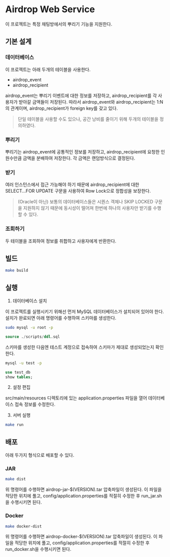 # Airdrop Web Service

이 프로젝트는 특정 채팅방에서의 뿌리기 기능을 지원한다.

## 기본 설계

### 데이터베이스

이 프로젝트는 아래 두개의 테이블을 사용한다.

* airdrop_event
* airdrop_recipient

airdrop_event는 뿌리기 이벤트에 대한 정보를 저장하고, airdrop_recipient를 각 사용자가 받아갈 금액들이 저장된다. 따라서 airdrop_event와 airdrop_recipient는 1:N의 관계이며, airdrop_recipient가 foreign key를 갖고 있다.

> 단일 테이블을 사용할 수도 있으나, 공간 낭비를 줄이기 위해 두개의 테이블을 정의하였다.

### 뿌리기

뿌리기는 airdrop_event에 공통적인 정보를 저장하고, airdrop_recipient에 요청한 인원수만큼 금액을 분배하여 저장한다. 각 금액은 랜덤방식으로 결정된다.

### 받기

여러 인스턴스에서 접근 가능해야 하기 때문에 airdrop_recipient에 대한 SELECT...FOR UPDATE 구문을 사용하여 Row Lock으로 정합성을 보장한다.

> (Oracle이 아닌) 보통의 데이터베이스들은 시퀀스 객체나 SKIP LOCKED 구문을 지원하지 않기 때문에 동시성이 떨어져 한번에 하나의 사용자만 받기를 수행할 수 있다.

### 조회하기

두 테이블을 조회하여 정보를 취합하고 사용자에게 반환한다.

## 빌드

```bash
make build
```

## 실행

1. 데이터베이스 설치

이 프로젝트를 실행시키기 위해선 먼저 MySQL 데이터베이스가 설치되어 있어야 한다. 설치가 완료되면 아래 명령어를 수행하여 스키마를 생성한다.

```bash
sudo mysql -u root -p
```
```sql
source ./scripts/ddl.sql
```

스키마를 생성한 다음엔 테스트 계정으로 접속하여 스키마가 제대로 생성되었는지 확인한다.

```bash
mysql -u test -p
```
```sql
use test_db
show tables;
```

2. 설정 편집

src/main/resources 디렉토리에 있는 application.properties 파일을 열어 데이터베이스 접속 정보를 수정한다.

3. 서버 실행

```bash
make run
```

## 배포

아래 두가지 형식으로 배포할 수 있다.

### JAR

```bash
make dist
```

위 명령어를 수행하면 airdrop-jar-$(VERSION).tar 압축파일이 생성된다. 이 파일을 적당한 위치에 풀고, config/application.properties를 적절히 수정한 후 run_jar.sh을 수행시키면 된다.

### Docker

```bash
make docker-dist
```

위 명령어를 수행하면 airdrop-docker-$(VERSION).tar 압축파일이 생성된다. 이 파일을 적당한 위치에 풀고, config/application.properties를 적절히 수정한 후 run_docker.sh을 수행시키면 된다.
